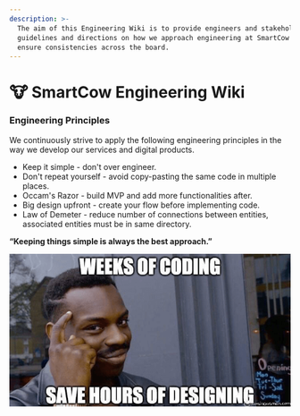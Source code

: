```yaml
---
description: >-
  The aim of this Engineering Wiki is to provide engineers and stakeholders with
  guidelines and directions on how we approach engineering at SmartCow and to
  ensure consistencies across the board.
---
```


# 🐮 SmartCow Engineering Wiki

### Engineering Principles <a href="#general-guidance" id="general-guidance"></a>

We continuously strive to apply the following engineering principles in the way we develop our services and digital products.

* Keep it simple - don't over engineer.
* Don't repeat yourself - avoid copy-pasting the same code in multiple places.
* Occam's Razor - build MVP and add more functionalities after.&#x20;
* Big design upfront - create your flow before implementing code.&#x20;
* Law of Demeter - reduce number of connections between entities, associated entities must be in same directory.&#x20;

**“Keeping things simple is always the best approach.”**

![](.gitbook/assets/what-are-the-best-engineering-principles-3.png)
